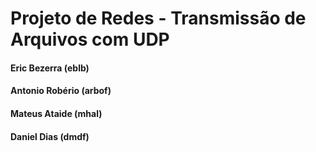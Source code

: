 # Projeto de Redes - Transmissão de Arquivos com UDP

#### Eric Bezerra (eblb)
#### Antonio Robério (arbof)
#### Mateus Ataide (mhal)
#### Daniel Dias (dmdf)
